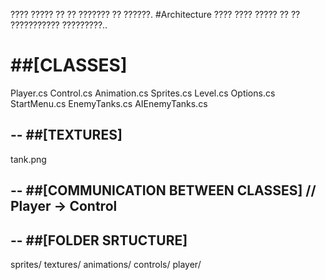 ???? ????? ?? ?? ??????? ?? ??????.
#Architecture
???? ???? ????? ?? ?? ??????????? ?????????..

##[CLASSES]
==
Player.cs
Control.cs
Animation.cs
Sprites.cs
Level.cs
Options.cs
StartMenu.cs
EnemyTanks.cs
AIEnemyTanks.cs

--
##[TEXTURES]
--
tank.png

--
##[COMMUNICATION BETWEEN CLASSES] // Player -> Control
--


--
##[FOLDER SRTUCTURE]
--
sprites/
textures/
animations/
controls/
player/
